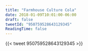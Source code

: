 ```yaml
---
title: "Farmhouse Culture Cola"
date: 2018-01-09T10:01:00-06:00
draft: false
tweetId: "950759528643129345"
ReadingTime: false
---
```


{{< tweet 950759528643129345 >}}